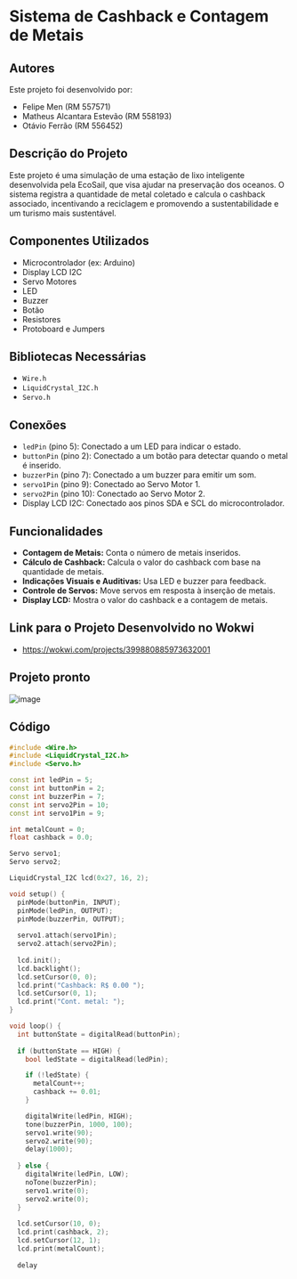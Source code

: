 # Sistema de Cashback e Contagem de Metais
## Autores

Este projeto foi desenvolvido por:

- Felipe Men (RM 557571)
- Matheus Alcantara Estevão (RM 558193)
- Otávio Ferrão (RM 556452)
  
## Descrição do Projeto
Este projeto é uma simulação de uma estação de lixo inteligente desenvolvida pela EcoSail, que visa ajudar na preservação dos oceanos. O sistema registra a quantidade de metal coletado e calcula o cashback associado, incentivando a reciclagem e promovendo a sustentabilidade e um turismo mais sustentável. 

## Componentes Utilizados
- Microcontrolador (ex: Arduino)
- Display LCD I2C
- Servo Motores
- LED
- Buzzer
- Botão
- Resistores
- Protoboard e Jumpers

## Bibliotecas Necessárias
- `Wire.h`
- `LiquidCrystal_I2C.h`
- `Servo.h`

## Conexões
- `ledPin` (pino 5): Conectado a um LED para indicar o estado.
- `buttonPin` (pino 2): Conectado a um botão para detectar quando o metal é inserido.
- `buzzerPin` (pino 7): Conectado a um buzzer para emitir um som.
- `servo1Pin` (pino 9): Conectado ao Servo Motor 1.
- `servo2Pin` (pino 10): Conectado ao Servo Motor 2.
- Display LCD I2C: Conectado aos pinos SDA e SCL do microcontrolador.

## Funcionalidades
- **Contagem de Metais:** Conta o número de metais inseridos.
- **Cálculo de Cashback:** Calcula o valor do cashback com base na quantidade de metais.
- **Indicações Visuais e Auditivas:** Usa LED e buzzer para feedback.
- **Controle de Servos:** Move servos em resposta à inserção de metais.
- **Display LCD:** Mostra o valor do cashback e a contagem de metais.

##  Link para o Projeto Desenvolvido no Wokwi
- https://wokwi.com/projects/399880885973632001

## Projeto pronto
![image](https://github.com/EcoSail-Solucoes/GS-Edge-Computing/assets/162123418/b4555dde-9d1c-46f2-9fc6-edbd82a0c818)



## Código



```cpp
#include <Wire.h>  
#include <LiquidCrystal_I2C.h>  
#include <Servo.h>

const int ledPin = 5; 
const int buttonPin = 2;          
const int buzzerPin = 7;            
const int servo2Pin = 10;
const int servo1Pin = 9;          

int metalCount = 0;
float cashback = 0.0; 

Servo servo1;
Servo servo2;

LiquidCrystal_I2C lcd(0x27, 16, 2); 

void setup() {
  pinMode(buttonPin, INPUT);
  pinMode(ledPin, OUTPUT);
  pinMode(buzzerPin, OUTPUT);
  
  servo1.attach(servo1Pin);
  servo2.attach(servo2Pin);
  
  lcd.init();
  lcd.backlight();  
  lcd.setCursor(0, 0);
  lcd.print("Cashback: R$ 0.00 ");
  lcd.setCursor(0, 1);
  lcd.print("Cont. metal: ");
}

void loop() {
  int buttonState = digitalRead(buttonPin);
  
  if (buttonState == HIGH) {
    bool ledState = digitalRead(ledPin);

    if (!ledState) {
      metalCount++;
      cashback += 0.01; 
    }

    digitalWrite(ledPin, HIGH);
    tone(buzzerPin, 1000, 100);
    servo1.write(90);
    servo2.write(90);
    delay(1000);
    
  } else {
    digitalWrite(ledPin, LOW);
    noTone(buzzerPin);
    servo1.write(0);
    servo2.write(0);
  } 
  
  lcd.setCursor(10, 0);
  lcd.print(cashback, 2); 
  lcd.setCursor(12, 1);
  lcd.print(metalCount);
  
  delay
